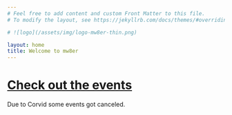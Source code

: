 ```yaml
---
# Feel free to add content and custom Front Matter to this file.
# To modify the layout, see https://jekyllrb.com/docs/themes/#overriding-theme-defaults

# ![logo](/assets/img/logo-mw8er-thin.png)

layout: home
title: Welcome to mw8er
---
```


# [Check out the events](/events/)

Due to Corvid some events got canceled.